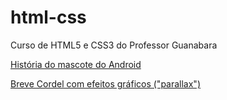 # html-css
Curso de HTML5 e CSS3 do Professor Guanabara

<a href="https://adrianogomesfilho.github.io/projeto-android/index.html">História do mascote do Android</a>

<a href="https://adrianogomesfilho.github.io/projeto-cordel/index.html">Breve Cordel com efeitos gráficos ("parallax")</a>
